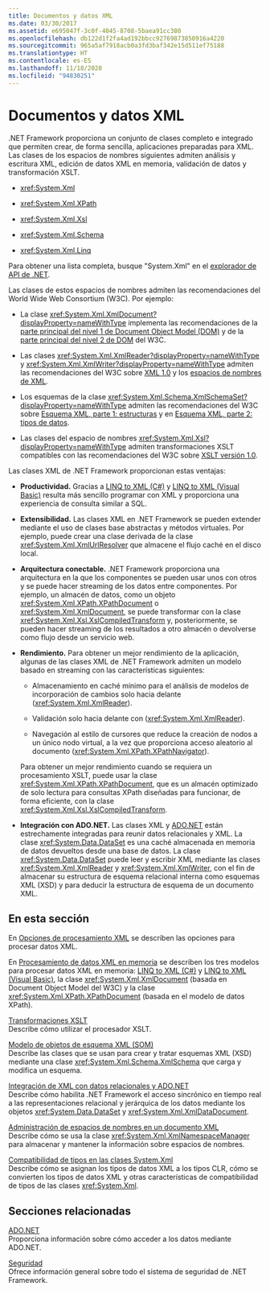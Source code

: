 ```yaml
---
title: Documentos y datos XML
ms.date: 03/30/2017
ms.assetid: e695047f-3c0f-4045-8708-5baea91cc380
ms.openlocfilehash: db122d1f2fa4ad192bbcc92769873850916a4220
ms.sourcegitcommit: 965a5af7918acb0a3fd3baf342e15d511ef75188
ms.translationtype: HT
ms.contentlocale: es-ES
ms.lasthandoff: 11/18/2020
ms.locfileid: "94830251"
---
```

# <a name="xml-documents-and-data"></a>Documentos y datos XML

.NET Framework proporciona un conjunto de clases completo e integrado que permiten crear, de forma sencilla, aplicaciones preparadas para XML. Las clases de los espacios de nombres siguientes admiten análisis y escritura XML, edición de datos XML en memoria, validación de datos y transformación XSLT.

- <xref:System.Xml>

- <xref:System.Xml.XPath>

- <xref:System.Xml.Xsl>

- <xref:System.Xml.Schema>

- <xref:System.Xml.Linq>

Para obtener una lista completa, busque "System.Xml" en el [explorador de API de .NET](../../../../api/index.md?term=system.xml).

Las clases de estos espacios de nombres admiten las recomendaciones del World Wide Web Consortium (W3C). Por ejemplo:

- La clase <xref:System.Xml.XmlDocument?displayProperty=nameWithType> implementa las recomendaciones de la [parte principal del nivel 1 de Document Object Model (DOM)](https://www.w3.org/TR/REC-DOM-Level-1/) y de la [parte principal del nivel 2 de DOM](https://www.w3.org/TR/DOM-Level-2-Core/) del W3C.

- Las clases <xref:System.Xml.XmlReader?displayProperty=nameWithType> y <xref:System.Xml.XmlWriter?displayProperty=nameWithType> admiten las recomendaciones del W3C sobre [XML 1.0](https://www.w3.org/TR/2006/REC-xml-20060816/) y los [espacios de nombres de XML](https://www.w3.org/TR/REC-xml-names/).

- Los esquemas de la clase <xref:System.Xml.Schema.XmlSchemaSet?displayProperty=nameWithType> admiten las recomendaciones del W3C sobre [Esquema XML, parte 1: estructuras](https://www.w3.org/TR/xmlschema-1/) y en [Esquema XML, parte 2: tipos de datos](https://www.w3.org/TR/xmlschema-2/).

- Las clases del espacio de nombres <xref:System.Xml.Xsl?displayProperty=nameWithType> admiten transformaciones XSLT compatibles con las recomendaciones del W3C sobre [XSLT versión 1.0](https://www.w3.org/TR/xslt).

Las clases XML de .NET Framework proporcionan estas ventajas:

- **Productividad.** Gracias a [LINQ to XML (C#)](../../linq/linq-xml-overview.md) y [LINQ to XML (Visual Basic)](../../linq/linq-xml-overview.md) resulta más sencillo programar con XML y proporciona una experiencia de consulta similar a SQL.

- **Extensibilidad.** Las clases XML en .NET Framework se pueden extender mediante el uso de clases base abstractas y métodos virtuales. Por ejemplo, puede crear una clase derivada de la clase <xref:System.Xml.XmlUrlResolver> que almacene el flujo caché en el disco local.

- **Arquitectura conectable.** .NET Framework proporciona una arquitectura en la que los componentes se pueden usar unos con otros y se puede hacer streaming de los datos entre componentes. Por ejemplo, un almacén de datos, como un objeto <xref:System.Xml.XPath.XPathDocument> o <xref:System.Xml.XmlDocument>, se puede transformar con la clase <xref:System.Xml.Xsl.XslCompiledTransform> y, posteriormente, se pueden hacer streaming de los resultados a otro almacén o devolverse como flujo desde un servicio web.

- **Rendimiento.** Para obtener un mejor rendimiento de la aplicación, algunas de las clases XML de .NET Framework admiten un modelo basado en streaming con las características siguientes:

  - Almacenamiento en caché mínimo para el análisis de modelos de incorporación de cambios solo hacia delante (<xref:System.Xml.XmlReader>).

  - Validación solo hacia delante con (<xref:System.Xml.XmlReader>).

  - Navegación al estilo de cursores que reduce la creación de nodos a un único nodo virtual, a la vez que proporciona acceso aleatorio al documento (<xref:System.Xml.XPath.XPathNavigator>).

  Para obtener un mejor rendimiento cuando se requiera un procesamiento XSLT, puede usar la clase <xref:System.Xml.XPath.XPathDocument>, que es un almacén optimizado de solo lectura para consultas XPath diseñadas para funcionar, de forma eficiente, con la clase <xref:System.Xml.Xsl.XslCompiledTransform>.

- **Integración con ADO.NET.** Las clases XML y [ADO.NET](../../../framework/data/adonet/index.md) están estrechamente integradas para reunir datos relacionales y XML. La clase <xref:System.Data.DataSet> es una caché almacenada en memoria de datos devueltos desde una base de datos. La clase <xref:System.Data.DataSet> puede leer y escribir XML mediante las clases <xref:System.Xml.XmlReader> y <xref:System.Xml.XmlWriter>, con el fin de almacenar su estructura de esquema relacional interna como esquemas XML (XSD) y para deducir la estructura de esquema de un documento XML.

## <a name="in-this-section"></a>En esta sección

En [Opciones de procesamiento XML](xml-processing-options.md) se describen las opciones para procesar datos XML.

En [Procesamiento de datos XML en memoria](processing-xml-data-in-memory.md) se describen los tres modelos para procesar datos XML en memoria: [LINQ to XML (C#)](../../linq/linq-xml-overview.md) y [LINQ to XML (Visual Basic)](../../linq/linq-xml-overview.md), la clase <xref:System.Xml.XmlDocument> (basada en Document Object Model del W3C) y la clase <xref:System.Xml.XPath.XPathDocument> (basada en el modelo de datos XPath).

[Transformaciones XSLT](xslt-transformations.md)\
Describe cómo utilizar el procesador XSLT.

[Modelo de objetos de esquema XML (SOM)](xml-schema-object-model-som.md)\
Describe las clases que se usan para crear y tratar esquemas XML (XSD) mediante una clase <xref:System.Xml.Schema.XmlSchema> que carga y modifica un esquema.

[Integración de XML con datos relacionales y ADO.NET](xml-integration-with-relational-data-and-adonet.md)\
Describe cómo habilita .NET Framework el acceso sincrónico en tiempo real a las representaciones relacional y jerárquica de los datos mediante los objetos <xref:System.Data.DataSet> y <xref:System.Xml.XmlDataDocument>.

[Administración de espacios de nombres en un documento XML](managing-namespaces-in-an-xml-document.md)\
Describe cómo se usa la clase <xref:System.Xml.XmlNamespaceManager> para almacenar y mantener la información sobre espacios de nombres.

[Compatibilidad de tipos en las clases System.Xml](type-support-in-the-system-xml-classes.md)\
Describe cómo se asignan los tipos de datos XML a los tipos CLR, cómo se convierten los tipos de datos XML y otras características de compatibilidad de tipos de las clases <xref:System.Xml>.

## <a name="related-sections"></a>Secciones relacionadas

[ADO.NET](../../../framework/data/adonet/index.md)\
Proporciona información sobre cómo acceder a los datos mediante ADO.NET.

[Seguridad](../../security/index.md)\
Ofrece información general sobre todo el sistema de seguridad de .NET Framework.
